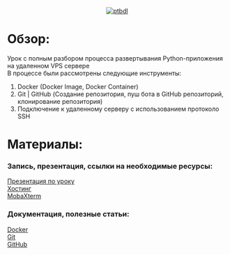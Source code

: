 <div align="center">
    <a href="https://github.com/faqtly/whois"><img src="https://github.com/hurfy/Python-Telegram-Bot-Deployment-Lesson/assets/46726909/d605eb6b-4beb-452d-a042-1becfe382cde" alt="ptbdl" /></a>
</div>

# Обзор:

Урок с полным разбором процесса развертывания Python-приложения на удаленном VPS сервере<br>
В процессе были рассмотрены следующие инструменты:
1. Docker (Docker Image, Docker Container)
2. Git | GitHub (Создание репозитория, пуш бота в GitHub репозиторий, клонирование репозитория)
3. Подключение к удаленному серверу с использованием протоколо SSH

# Материалы:
### Запись, презентация, ссылки на необходимые ресурсы:
[Презентация по уроку](https://github.com/hurfy/Python-Telegram-Bot-Deployment-Lesson/files/13756682/GitHub.Docker.-.pdf)<br>
[Хостинг](https://ruvds.com/ru-rub)<br>
[MobaXterm](https://mobaxterm.mobatek.net/download-home-edition.html)

### Документация, полезные статьи:
[Docker](https://habr.com/ru/companies/ruvds/articles/438796/)<br>
[Git](https://git-scm.com/book/ru/v2)<br>
[GitHub](https://docs.github.com/ru/authentication/connecting-to-github-with-ssh/generating-a-new-ssh-key-and-adding-it-to-the-ssh-agent)
